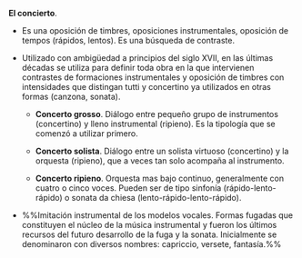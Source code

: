  **El concierto**.
- Es una oposición de timbres, oposiciones instrumentales, oposición de tempos (rápidos, lentos). Es una búsqueda de contraste.
   
- Utilizado con ambigüedad a principios del siglo XVII, en las últimas décadas se utiliza para definir toda obra en la que intervienen contrastes de formaciones instrumentales y oposición de timbres con intensidades que distingan tutti y concertino ya utilizados en otras formas (canzona, sonata).
  
	- **Concerto grosso**. Diálogo entre pequeño grupo de instrumentos (concertino) y lleno instrumental (ripieno). Es la tipología que se comenzó a utilizar primero.
	  
	- **Concerto solista**. Diálogo entre un solista virtuoso (concertino) y la orquesta (ripieno), que a veces tan solo acompaña al instrumento.
	  
	- **Concerto ripieno**. Orquesta mas bajo continuo, generalmente con cuatro o cinco voces. Pueden ser de tipo sinfonía (rápido-lento-rápido) o sonata da chiesa (lento-rápido-lento-rápido).

- %%Imitación instrumental de los modelos vocales. Formas fugadas que constituyen el núcleo de la música instrumental y fueron los últimos recursos del futuro desarrollo de la fuga y la sonata. Inicialmente se denominaron con diversos nombres: capriccio, versete, fantasía.%%